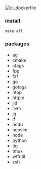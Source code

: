 ![ci_dockerfile](https://github.com/fast-ide/bootstrap/workflows/ci_dockerfile/badge.svg?branch=master)

### install
```
make all
```

### packages

- ag
- cmake
- ctags
- fpp
- fzf
- go
- gotags
- htop
- httpie
- jid
- llvm
- jq
- lf
- ncdu
- neovim
- node
- python
- tig
- tmux
- wtfutil
- zsh
